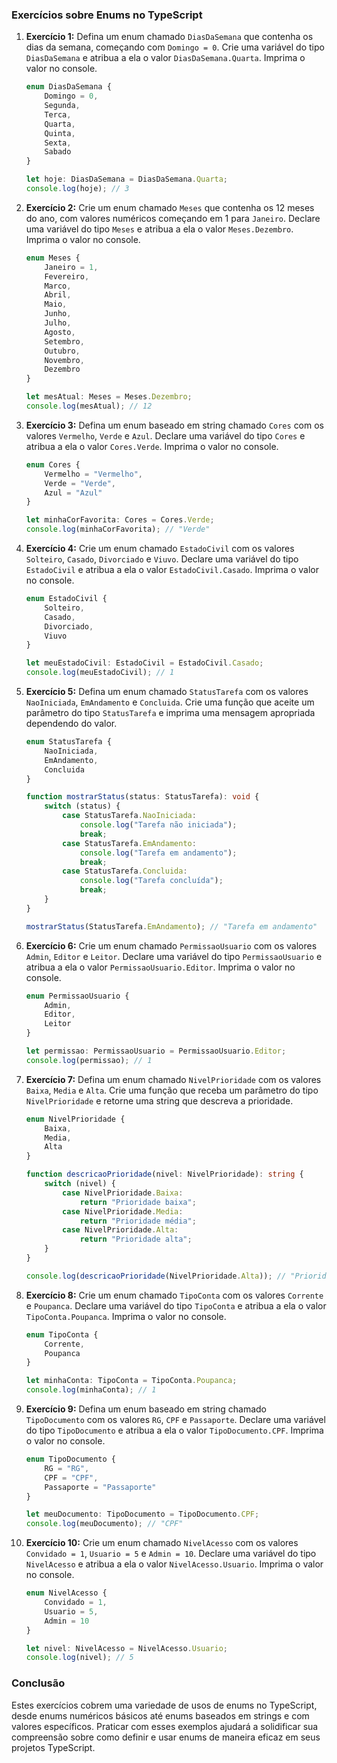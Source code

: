 ### Exercícios sobre Enums no TypeScript

1. **Exercício 1:** Defina um enum chamado `DiasDaSemana` que contenha os dias da semana, começando com `Domingo = 0`.
   Crie uma variável do tipo `DiasDaSemana` e atribua a ela o valor `DiasDaSemana.Quarta`. Imprima o valor no console.

   ```typescript
   enum DiasDaSemana {
       Domingo = 0,
       Segunda,
       Terca,
       Quarta,
       Quinta,
       Sexta,
       Sabado
   }

   let hoje: DiasDaSemana = DiasDaSemana.Quarta;
   console.log(hoje); // 3
   ```

2. **Exercício 2:** Crie um enum chamado `Meses` que contenha os 12 meses do ano, com valores numéricos começando em 1
   para `Janeiro`. Declare uma variável do tipo `Meses` e atribua a ela o valor `Meses.Dezembro`. Imprima o valor no
   console.

   ```typescript
   enum Meses {
       Janeiro = 1,
       Fevereiro,
       Marco,
       Abril,
       Maio,
       Junho,
       Julho,
       Agosto,
       Setembro,
       Outubro,
       Novembro,
       Dezembro
   }

   let mesAtual: Meses = Meses.Dezembro;
   console.log(mesAtual); // 12
   ```

3. **Exercício 3:** Defina um enum baseado em string chamado `Cores` com os valores `Vermelho`, `Verde` e `Azul`.
   Declare uma variável do tipo `Cores` e atribua a ela o valor `Cores.Verde`. Imprima o valor no console.

   ```typescript
   enum Cores {
       Vermelho = "Vermelho",
       Verde = "Verde",
       Azul = "Azul"
   }

   let minhaCorFavorita: Cores = Cores.Verde;
   console.log(minhaCorFavorita); // "Verde"
   ```

4. **Exercício 4:** Crie um enum chamado `EstadoCivil` com os valores `Solteiro`, `Casado`, `Divorciado` e `Viuvo`.
   Declare uma variável do tipo `EstadoCivil` e atribua a ela o valor `EstadoCivil.Casado`. Imprima o valor no console.

   ```typescript
   enum EstadoCivil {
       Solteiro,
       Casado,
       Divorciado,
       Viuvo
   }

   let meuEstadoCivil: EstadoCivil = EstadoCivil.Casado;
   console.log(meuEstadoCivil); // 1
   ```

5. **Exercício 5:** Defina um enum chamado `StatusTarefa` com os valores `NaoIniciada`, `EmAndamento` e `Concluida`.
   Crie uma função que aceite um parâmetro do tipo `StatusTarefa` e imprima uma mensagem apropriada dependendo do valor.

   ```typescript
   enum StatusTarefa {
       NaoIniciada,
       EmAndamento,
       Concluida
   }

   function mostrarStatus(status: StatusTarefa): void {
       switch (status) {
           case StatusTarefa.NaoIniciada:
               console.log("Tarefa não iniciada");
               break;
           case StatusTarefa.EmAndamento:
               console.log("Tarefa em andamento");
               break;
           case StatusTarefa.Concluida:
               console.log("Tarefa concluída");
               break;
       }
   }

   mostrarStatus(StatusTarefa.EmAndamento); // "Tarefa em andamento"
   ```

6. **Exercício 6:** Crie um enum chamado `PermissaoUsuario` com os valores `Admin`, `Editor` e `Leitor`. Declare uma
   variável do tipo `PermissaoUsuario` e atribua a ela o valor `PermissaoUsuario.Editor`. Imprima o valor no console.

   ```typescript
   enum PermissaoUsuario {
       Admin,
       Editor,
       Leitor
   }

   let permissao: PermissaoUsuario = PermissaoUsuario.Editor;
   console.log(permissao); // 1
   ```

7. **Exercício 7:** Defina um enum chamado `NivelPrioridade` com os valores `Baixa`, `Media` e `Alta`. Crie uma função
   que receba um parâmetro do tipo `NivelPrioridade` e retorne uma string que descreva a prioridade.

   ```typescript
   enum NivelPrioridade {
       Baixa,
       Media,
       Alta
   }

   function descricaoPrioridade(nivel: NivelPrioridade): string {
       switch (nivel) {
           case NivelPrioridade.Baixa:
               return "Prioridade baixa";
           case NivelPrioridade.Media:
               return "Prioridade média";
           case NivelPrioridade.Alta:
               return "Prioridade alta";
       }
   }

   console.log(descricaoPrioridade(NivelPrioridade.Alta)); // "Prioridade alta"
   ```

8. **Exercício 8:** Crie um enum chamado `TipoConta` com os valores `Corrente` e `Poupanca`. Declare uma variável do
   tipo `TipoConta` e atribua a ela o valor `TipoConta.Poupanca`. Imprima o valor no console.

   ```typescript
   enum TipoConta {
       Corrente,
       Poupanca
   }

   let minhaConta: TipoConta = TipoConta.Poupanca;
   console.log(minhaConta); // 1
   ```

9. **Exercício 9:** Defina um enum baseado em string chamado `TipoDocumento` com os valores `RG`, `CPF` e `Passaporte`.
   Declare uma variável do tipo `TipoDocumento` e atribua a ela o valor `TipoDocumento.CPF`. Imprima o valor no console.

   ```typescript
   enum TipoDocumento {
       RG = "RG",
       CPF = "CPF",
       Passaporte = "Passaporte"
   }

   let meuDocumento: TipoDocumento = TipoDocumento.CPF;
   console.log(meuDocumento); // "CPF"
   ```

10. **Exercício 10:** Crie um enum chamado `NivelAcesso` com os valores `Convidado = 1`, `Usuario = 5` e `Admin = 10`.
    Declare uma variável do tipo `NivelAcesso` e atribua a ela o valor `NivelAcesso.Usuario`. Imprima o valor no
    console.

    ```typescript
    enum NivelAcesso {
        Convidado = 1,
        Usuario = 5,
        Admin = 10
    }

    let nivel: NivelAcesso = NivelAcesso.Usuario;
    console.log(nivel); // 5
    ```

### Conclusão

Estes exercícios cobrem uma variedade de usos de enums no TypeScript, desde enums numéricos básicos até enums baseados
em strings e com valores específicos. Praticar com esses exemplos ajudará a solidificar sua compreensão sobre como
definir e usar enums de maneira eficaz em seus projetos TypeScript.